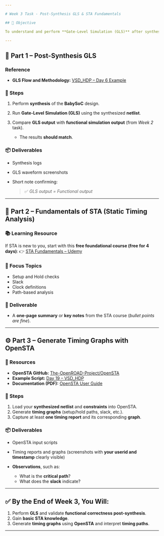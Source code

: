 ```yaml
---

# Week 3 Task - Post-Synthesis GLS & STA Fundamentals

## 🎯 Objective

To understand and perform **Gate-Level Simulation (GLS)** after synthesis, validate functionality, and get introduced to **Static Timing Analysis (STA)** concepts with practical experiments using **OpenSTA**.

---
```


## 🧩 Part 1 – Post-Synthesis GLS

### Reference

* **GLS Flow and Methodology:** [VSD_HDP – Day 6 Example](https://github.com/Ananya-KM/VSD_HDP/blob/main/Day%206.md)

### 🔧 Steps

1. Perform **synthesis** of the **BabySoC** design.
2. Run **Gate-Level Simulation (GLS)** using the synthesized **netlist**.
3. Compare **GLS output** with **functional simulation output** (from *Week 2* task).

   * The results **should match**.

### 📦 Deliverables

* Synthesis logs
* GLS waveform screenshots
* Short note confirming:

  > ✅ *GLS output = Functional output*

---

## 📘 Part 2 – Fundamentals of STA (Static Timing Analysis)

### 📚 Learning Resource

If STA is new to you, start with this **free foundational course (free for 4 days)**:
👉 [STA Fundamentals – Udemy](https://www.udemy.com/course/vlsi-academy-stachecks/?couponCode=F960AEDD365E0CD12546)

### 🧠 Focus Topics

* Setup and Hold checks
* Slack
* Clock definitions
* Path-based analysis

### 📄 Deliverable

* A **one-page summary** or **key notes** from the STA course (*bullet points are fine*).

---

## ⚙️ Part 3 – Generate Timing Graphs with OpenSTA

### 🔗 Resources

* **OpenSTA GitHub:** [The-OpenROAD-Project/OpenSTA](https://github.com/The-OpenROAD-Project/OpenSTA)
* **Example Script:** [Day 19 – VSD_HDP](https://github.com/arunkpv/vsd-hdp/blob/main/docs/Day_19.md)
* **Documentation (PDF):** [OpenSTA User Guide](https://github.com/The-OpenROAD-Project/OpenSTA/blob/master/doc/OpenSTA.pdf)

### 🧾 Steps

1. Load your **synthesized netlist** and **constraints** into OpenSTA.
2. Generate **timing graphs** (setup/hold paths, slack, etc.).
3. Capture at least **one timing report** and its corresponding **graph**.

### 📦 Deliverables

* OpenSTA input scripts
* Timing reports and graphs (screenshots with **your userid and timestamp** clearly visible)
* **Observations**, such as:

  * What is the **critical path**?
  * What does the **slack** indicate?

---

## ✅ By the End of Week 3, You Will:

1. Perform **GLS** and validate **functional correctness post-synthesis**.
2. Gain **basic STA knowledge**.
3. Generate **timing graphs** using **OpenSTA** and interpret **timing paths**.

---
